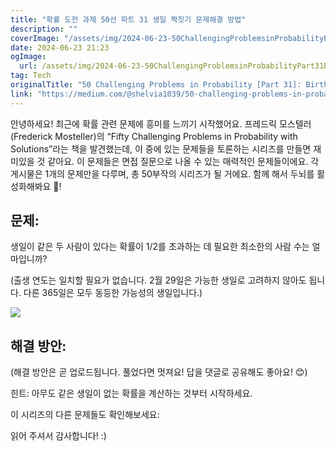 ```yaml
---
title: "확률 도전 과제 50선 파트 31 생일 짝짓기 문제해결 방법"
description: ""
coverImage: "/assets/img/2024-06-23-50ChallengingProblemsinProbabilityPart31BirthdayPairings_0.png"
date: 2024-06-23 21:23
ogImage:
  url: /assets/img/2024-06-23-50ChallengingProblemsinProbabilityPart31BirthdayPairings_0.png
tag: Tech
originalTitle: "50 Challenging Problems in Probability [Part 31]: Birthday Pairings"
link: "https://medium.com/@shelvia1039/50-challenging-problems-in-probability-part-31-birthday-pairings-f4d9da31c171"
---
```


안녕하세요! 최근에 확률 관련 문제에 흥미를 느끼기 시작했어요. 프레드릭 모스텔러(Frederick Mosteller)의 “Fifty Challenging Problems in Probability with Solutions”라는 책을 발견했는데, 이 중에 있는 문제들을 토론하는 시리즈를 만들면 재미있을 것 같아요. 이 문제들은 면접 질문으로 나올 수 있는 매력적인 문제들이에요. 각 게시물은 1개의 문제만을 다루며, 총 50부작의 시리즈가 될 거에요. 함께 해서 두뇌를 활성화해봐요 🧠!

## 문제:

생일이 같은 두 사람이 있다는 확률이 1/2를 초과하는 데 필요한 최소한의 사람 수는 얼마입니까?

(출생 연도는 일치할 필요가 없습니다. 2월 29일은 가능한 생일로 고려하지 않아도 됩니다. 다른 365일은 모두 동등한 가능성의 생일입니다.)

<div class="content-ad"></div>

<img src="/assets/img/2024-06-23-50ChallengingProblemsinProbabilityPart31BirthdayPairings_0.png" />

## 해결 방안:

(해결 방안은 곧 업로드됩니다. 풀었다면 멋져요! 답을 댓글로 공유해도 좋아요! 😊)

힌트: 아무도 같은 생일이 없는 확률을 계산하는 것부터 시작하세요.

<div class="content-ad"></div>

이 시리즈의 다른 문제들도 확인해보세요:

읽어 주셔서 감사합니다! :)
